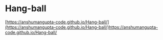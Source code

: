 # Hang-ball
[https://anshumangupta-code.github.io/Hang-ball/](https://anshumangupta-code.github.io/Hang-ball/)https://anshumangupta-code.github.io/Hang-ball/
